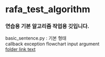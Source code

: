 # rafa_test_algorithm

### 연습용 기본 알고리즘 작업용 깃입니다.
basic_sentence.py : 기본 형태  
callback
exception
flowchart
input argument  
[folder link text](./project_desc.README.md)
<!-- 경로를 쓰는 방법 -->